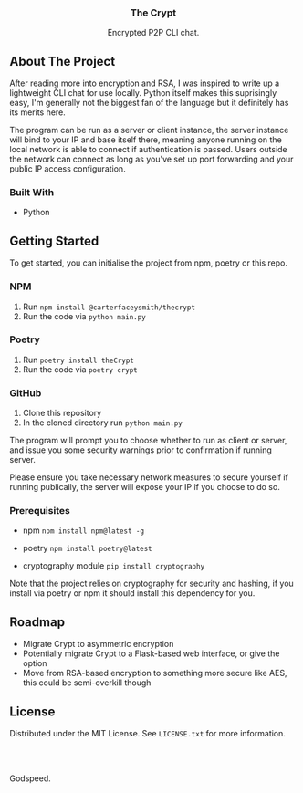 <h3 align="center">The Crypt</h3>

<p align="center">
  Encrypted P2P CLI chat.
</p>

## About The Project

After reading more into encryption and RSA, I was inspired to write up a lightweight CLI chat for use locally. Python itself makes this suprisingly easy, I'm generally not the biggest fan of the language but it definitely has its merits here.

The program can be run as a server or client instance, the server instance will bind to your IP and base itself there, meaning anyone running on the local network is able to connect if authentication is passed. Users outside the network can connect as long as you've set up port forwarding and your public IP access configuration.

### Built With

* Python

## Getting Started

To get started, you can initialise the project from npm, poetry or this repo.

### NPM
1. Run ```npm install @carterfaceysmith/thecrypt```
2. Run the code via ```python main.py```

### Poetry
1. Run ```poetry install theCrypt```
2. Run the code via ```poetry crypt```

### GitHub
1. Clone this repository
2. In the cloned directory run ```python main.py```

The program will prompt you to choose whether to run as client or server, and issue you some security warnings prior to confirmation if running server.

Please ensure you take necessary network measures to secure yourself if running publically, the server will expose your IP if you choose to do so.

### Prerequisites

* npm
  ```npm install npm@latest -g```

* poetry
```npm install poetry@latest```

* cryptography module
```pip install cryptography```

Note that the project relies on cryptography for security and hashing, if you install via poetry or npm it should install this dependency for you.

## Roadmap

- Migrate Crypt to asymmetric encryption
- Potentially migrate Crypt to a Flask-based web interface, or give the option
- Move from RSA-based encryption to something more secure like AES, this could be semi-overkill though

## License

Distributed under the MIT License. See `LICENSE.txt` for more information.

</br>
</br>

Godspeed.
